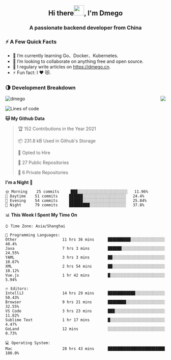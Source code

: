 <h2 align="center">Hi there<img src="https://cdn.jsdelivr.net/gh/dmego/images/img/Hi.gif" height="32" />, I'm Dmego </h2>
<h3 align="center">A passionate backend developer from China</h3>

### ⚡️ A Few Quick Facts

<ul>
    <li> 🌱 I’m currently learning Go、Docker、Kubernetes.</li>
    <li> 👯 I’m looking to collaborate on anything free and open source.</li>
    <li> 📝 I regulary write articles on <a href="https://dmego.cn">https://dmego.cn</a>.</li>
    <li> ⚡ Fun fact: I ❤️ 😻.</li>
</ul>

### 🌗 Development Breakdown

<img src="https://komarev.com/ghpvc/?username=dmego" alt="dmego" />

<img align="right" src="https://github-readme-stats.vercel.app/api?username=dmego&show_icons=true&icon_color=1573B3&hide_title=true&text_color=718096&bg_color=00000000&hide_border=true"/>

<!--START_SECTION:waka-->
![Lines of code](https://img.shields.io/badge/From%20Hello%20World%20I%27ve%20Written-228294%20lines%20of%20code-blue)

**🐱 My Github Data** 

> 🏆 152 Contributions in the Year 2021
 > 
> 📦 231.8 kB Used in Github's Storage 
 > 
> 💼 Opted to Hire
 > 
> 📜 27 Public Repositories 
 > 
> 🔑 6 Private Repositories  
 > 
**I'm a Night 🦉** 

```text
🌞 Morning    25 commits     ███░░░░░░░░░░░░░░░░░░░░░░   11.96% 
🌆 Daytime    51 commits     ██████░░░░░░░░░░░░░░░░░░░   24.4% 
🌃 Evening    54 commits     ██████░░░░░░░░░░░░░░░░░░░   25.84% 
🌙 Night      79 commits     █████████░░░░░░░░░░░░░░░░   37.8%

```


📊 **This Week I Spent My Time On** 

```text
⌚︎ Time Zone: Asia/Shanghai

💬 Programming Languages: 
Other                    11 hrs 36 mins      ██████████░░░░░░░░░░░░░░░   40.4% 
Java                     7 hrs 3 mins        ██████░░░░░░░░░░░░░░░░░░░   24.55% 
YAML                     3 hrs 3 mins        ██░░░░░░░░░░░░░░░░░░░░░░░   10.67% 
XML                      2 hrs 54 mins       ██░░░░░░░░░░░░░░░░░░░░░░░   10.12% 
Vue.js                   1 hr 42 mins        █░░░░░░░░░░░░░░░░░░░░░░░░   5.94%

🔥 Editors: 
IntelliJ                 14 hrs 29 mins      ████████████░░░░░░░░░░░░░   50.43% 
Browser                  9 hrs 21 mins       ████████░░░░░░░░░░░░░░░░░   32.55% 
VS Code                  3 hrs 23 mins       ███░░░░░░░░░░░░░░░░░░░░░░   11.82% 
Sublime Text             1 hr 17 mins        █░░░░░░░░░░░░░░░░░░░░░░░░   4.47% 
GoLand                   12 mins             ░░░░░░░░░░░░░░░░░░░░░░░░░   0.73%

💻 Operating System: 
Mac                      28 hrs 43 mins      █████████████████████████   100.0%

```


<!--END_SECTION:waka-->
